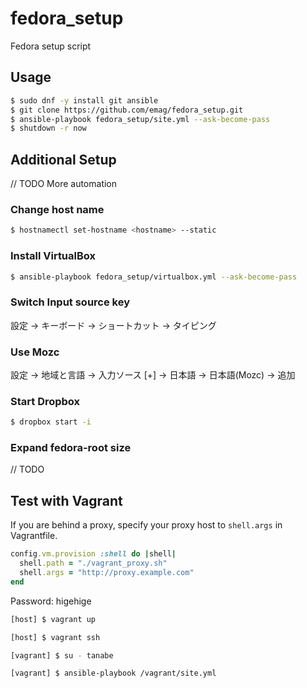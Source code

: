 # fedora_setup

Fedora setup script

## Usage

``` sh
$ sudo dnf -y install git ansible
$ git clone https://github.com/emag/fedora_setup.git
$ ansible-playbook fedora_setup/site.yml --ask-become-pass
$ shutdown -r now
```

## Additional Setup

// TODO More automation

### Change host name

``` sh
$ hostnamectl set-hostname <hostname> --static
```

### Install VirtualBox

``` sh
$ ansible-playbook fedora_setup/virtualbox.yml --ask-become-pass
```

### Switch Input source key

設定 -> キーボード -> ショートカット -> タイピング

### Use Mozc

設定 -> 地域と言語 -> 入力ソース [+] -> 日本語 -> 日本語(Mozc) -> 追加

### Start Dropbox

``` sh
$ dropbox start -i
```

### Expand fedora-root size

// TODO

## Test with Vagrant

If you are behind a proxy, specify your proxy host to `shell.args` in Vagrantfile.

``` ruby
config.vm.provision :shell do |shell|
  shell.path = "./vagrant_proxy.sh"
  shell.args = "http://proxy.example.com"
end
```

Password: higehige

``` sh
[host] $ vagrant up
```

``` sh
[host] $ vagrant ssh
```

``` sh
[vagrant] $ su - tanabe
```

``` sh
[vagrant] $ ansible-playbook /vagrant/site.yml
```
